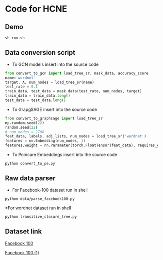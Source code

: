 # Code for HCNE

## Demo

```shell
sh run.sh
```

## Data conversion script
* To GCN models
insert into the source code
```python
from convert_to_gcn import load_tree_sr, mask_data, accuracy_score
name='wordnet'
target, A, num_nodes = load_tree_sr(name)
test_rate = 0.1
train_data, test_data = mask_data(test_rate, num_nodes, target)
train_data = train_data.long()
test_data = test_data.long()
```

* To GrapgSAGE
insert into the source code
```python
from convert_to_graphsage import load_tree_sr
np.random.seed(22)
random.seed(22)
# num_nodes = 2708
feat_data, labels, adj_lists, num_nodes = load_tree_sr('wordnet')
features = nn.Embedding(num_nodes, 1)
features.weight = nn.Parameter(torch.FloatTensor(feat_data), requires_grad=False)
```

* To Poincare Embeddings
insert into the source code
```shell
python convert_to_pe.py
```

## Raw data parser
* For Facebook-100 dataset
run in shell
```shell
python data/parse_facebook100.py
```

*For wordnet dataset
run in shell
```shell
python transitive_closure_tree.py
```
## Dataset link

<a href='https://raw.githubusercontent.com/ab2525/ia-archiveteam/c2b56dd7f2c50899df74b02830019badb9a2a445/oxford-2005-facebook-matrix/facebook100.zip'>Facebook 100 </a>

<a href=https://ia800504.us.archive.org/1/items/oxford-2005-facebook-matrix/facebook100.zip>Facebook 100 (1) </a>














